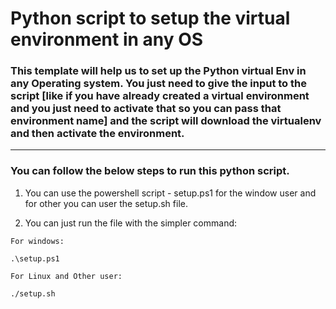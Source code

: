 # Python script to setup the virtual environment in any OS

### This template will help us to set up the Python virtual Env in any Operating system. You just need to give the input to the script [like if you have already created a virtual environment and you just need to activate that so you can pass that environment name] and the script will download the virtualenv and then activate the environment. 

------
### You can follow the below steps to run this python script.

1. You can use the powershell script - setup.ps1  for the window user and for other you can user the setup.sh file.

2. You can just run the file with the simpler command:

````
For windows:

.\setup.ps1

````
````
For Linux and Other user:

./setup.sh
````
